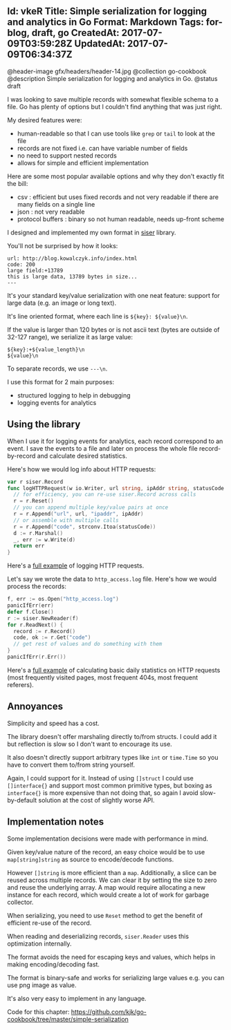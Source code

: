 Id: vkeR
Title: Simple serialization for logging and analytics in Go
Format: Markdown
Tags: for-blog, draft, go
CreatedAt: 2017-07-09T03:59:28Z
UpdatedAt: 2017-07-09T06:34:37Z
--------------
@header-image gfx/headers/header-14.jpg
@collection go-cookbook
@description Simple serialization for logging and analytics in Go.
@status draft

I was looking to save multiple records with somewhat flexible schema to a file. Go has plenty of options but I couldn't find anything that was just right.

My desired features were:
* human-readable so that I can use tools like `grep` or `tail` to look at the file
* records are not fixed i.e. can have variable number of fields
* no need to support nested records
* allows for simple and efficient implementation

Here are some most popular available options and why they don't exactly fit the bill:
* csv : efficient but uses fixed records and not very readable if there are many fields on a single line
* json : not very readable
* protocol buffers : binary so not human readable, needs up-front scheme

I designed and implemented my own format in [siser](https://github.com/kjk/siser) library. 

You'll not be surprised by how it looks:

```
url: http://blog.kowalczyk.info/index.html
code: 200
large field:+13789
this is large data, 13789 bytes in size...
---
```

It's your standard key/value serialization with one neat feature: support for large data (e.g. an image or long text).

It's line oriented format, where each line is `${key}: ${value}\n`.

If the value is larger than 120 bytes or is not ascii text (bytes are outside of 32-127 range), we serialize it as large value:
```
${key}:+${value_length}\n
${value}\n
```

To separate records, we use `---\n`.

I use this format for 2 main purposes:
* structured logging to help in debugging
* logging events for analytics

## Using the library

When I use it for logging events for analytics, each record correspond to an event. I save the events to a file and later on process the whole file record-by-record and calculate desired statistics.

Here's how we would log info about HTTP requests:
```go
var r siser.Record
func logHTTPRequest(w io.Writer, url string, ipAddr string, statusCode int) error {
  // for efficiency, you can re-use siser.Record across calls
  r = r.Reset()
  // you can append multiple key/value pairs at once
  r = r.Append("url", url, "ipaddr", ipAddr)
  // or assemble with multiple calls
  r = r.Append("code", strconv.Itoa(statusCode))
  d := r.Marshal()
  _, err := w.Write(d)
  return err
}
```

Here's a [full example](https://github.com/kjk/blog/blob/b18317d3dbde1d21745aaea615d952f2c2e158c8/visitor_analytics.go#L309) of logging HTTP requests.

Let's say we wrote the data to `http_access.log` file. Here's how we would process the records:
```go
f, err := os.Open("http_access.log")
panicIfErr(err)
defer f.Close()
r := siser.NewReader(f)
for r.ReadNext() {
  record := r.Record()
  code, ok := r.Get("code")
  // get rest of values and do something with them
}
panicIfErr(r.Err())
```

Here's a [full example](https://github.com/kjk/blog/blob/b18317d3dbde1d21745aaea615d952f2c2e158c8/visitor_analytics.go#L108) of calculating basic daily statistics on HTTP requests (most frequently visited pages, most frequent 404s, most frequent referers).

## Annoyances

Simplicity and speed has a cost.

The library doesn't offer marshaling directly to/from structs. I could add it but reflection is slow so I don't want to encourage its use.

It also doesn't directly support arbitrary types like `int` or `time.Time` so you have to convert them to/from string yourself.

Again, I could support for it. Instead of using `[]struct` I could use `[]interface{}` and support most common primitive types, but boxing as `interface{}` is more expensive than not doing that, so again I avoid slow-by-default solution at the cost of slightly worse API.

## Implementation notes

Some implementation decisions were made with performance in mind.

Given key/value nature of the record, an easy choice would be to use `map[string]string` as source to encode/decode functions.

However `[]string` is more efficient than a `map`. Additionally, a slice can be reused across multiple records. We can clear it by setting the size to zero and reuse the underlying array. A map would require allocating a new instance for each record, which would create a lot of work for garbage collector.

When serializing, you need to use `Reset` method to get the benefit of efficient re-use of the record.

When reading and deserializing records, `siser.Reader` uses this optimization internally.

The format avoids the need for escaping keys and values, which helps in making encoding/decoding fast. 

The format is binary-safe and works for serializing large values e.g. you can use png image as value.

It's also very easy to implement in any language.

Code for this chapter: https://github.com/kjk/go-cookbook/tree/master/simple-serialization
